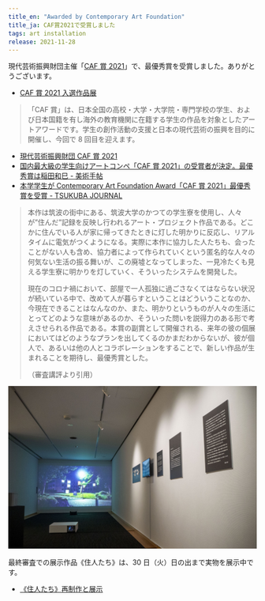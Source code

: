 ```yaml
---
title_en: "Awarded by Contemporary Art Foundation"
title_ja: CAF賞2021で受賞しました
tags: art installation
release: 2021-11-28
---
```


現代芸術振興財団主催「[CAF 賞 2021](https://gendai-art.org/caf_single/caf2021/)」で、最優秀賞を受賞しました。ありがとうございます。

- [CAF 賞 2021 入選作品展](/events/caf21)

> 「CAF 賞」は、日本全国の高校・大学・大学院・専門学校の学生、および日本国籍を有し海外の教育機関に在籍する学生の作品を対象としたアートアワードです。学生の創作活動の支援と日本の現代芸術の振興を目的に開催し、今回で 8 回目を迎えます。

- [現代芸術振興財団 CAF 賞 2021](https://gendai-art.org/caf_single/caf2021/)
- [国内最大級の学生向けアートコンペ「CAF 賞 2021」の受賞者が決定。最優秀賞は稲田和巳 - 美術手帖](https://bijutsutecho.com/magazine/news/promotion/24852)
- [本学学生が Contemporary Art Foundation Award「CAF 賞 2021」最優秀賞を受賞 - TSUKUBA JOURNAL](https://www.tsukuba.ac.jp/journal/awards/20211208110719.html)

> 本作は筑波の街中にある、筑波大学のかつての学生寮を使用し、人々が”住んだ”記録を反映し行われるアート・プロジェクト作品である。どこかに住んでいる人が家に帰ってきたときに灯した明かりに反応し、リアルタイムに電気がつくようになる。実際に本作に協力した人たちも、会ったことがない人も含め、協力者によって作られていくという匿名的な人々の何気ない生活の振る舞いが、この廃墟となってしまった、一見冷たくも見える学生寮に明かりを灯していく、そういったシステムを開発した。
>
> 現在のコロナ禍において、部屋で一人孤独に過ごさなくてはならない状況が続いている中で、改めて人が暮らすということはどういうことなのか、今現在できることはなんなのか、また、明かりというものが人々の生活にとってどのような意味があるのか、そういった問いを説得力のある形で考えさせられる作品である。本賞の副賞として開催される、来年の彼の個展においてはどのようなプランを出してくるのかまだわからないが、彼が個人で、あるいは他の人とコラボレーションをすることで、新しい作品が生まれることを期待し、最優秀賞とした。
>
> （審査講評より引用）

[![](/events/caf21/caf21_0.jpg)](https://www.youtube.com/watch?v=qQykSf7AoBA)

最終審査での展示作品《住人たち》は、30 日（火）日の出まで実物を展示中です。

- [《住人たち》再制作と展示](/events/residents21)
